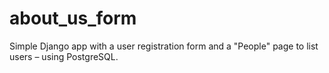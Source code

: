 # about_us_form
Simple Django app with a user registration form and a "People" page to list users – using PostgreSQL.

